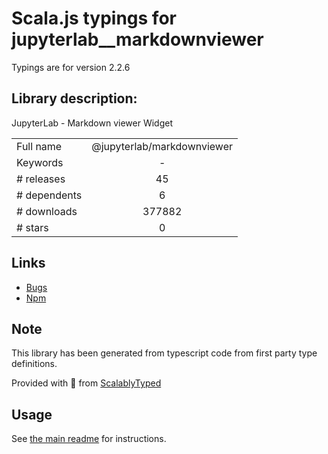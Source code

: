 
# Scala.js typings for jupyterlab__markdownviewer

Typings are for version 2.2.6

## Library description:
JupyterLab - Markdown viewer Widget

|                    |                 |
| ------------------ | :-------------: |
| Full name          | @jupyterlab/markdownviewer |
| Keywords           | - |
| # releases         | 45 |
| # dependents       | 6 |
| # downloads        | 377882 |
| # stars            | 0 |

## Links
- [Bugs](https://github.com/jupyterlab/jupyterlab/issues)
- [Npm](https://www.npmjs.com/package/%40jupyterlab%2Fmarkdownviewer)
    


## Note
This library has been generated from typescript code from first party type definitions.

Provided with :purple_heart: from [ScalablyTyped](https://github.com/oyvindberg/ScalablyTyped)

## Usage
See [the main readme](../../readme.md) for instructions.


